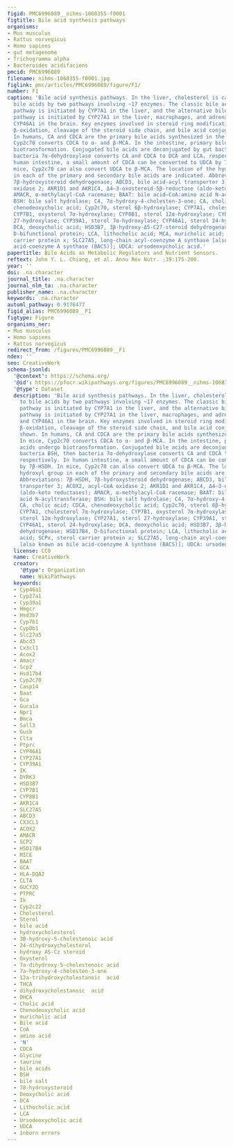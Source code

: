 ```yaml
---
figid: PMC6996089__nihms-1068355-f0001
figtitle: Bile acid synthesis pathways
organisms:
- Mus musculus
- Rattus norvegicus
- Homo sapiens
- gut metagenome
- Trichogramma alpha
- Bacteroides acidifaciens
pmcid: PMC6996089
filename: nihms-1068355-f0001.jpg
figlink: pmc/articles/PMC6996089/figure/F1/
number: F1
caption: 'Bile acid synthesis pathways. In the liver, cholesterol is catabolized to
  bile acids by two pathways involving ~17 enzymes. The classic bile acid synthesis
  pathway is initiated by CYP7A1 in the liver, and the alternative bile acid synthesis
  pathway is initiated by CYP27A1 in the liver, macrophages, and adrenal glands, and
  CYP46A1 in the brain. Key enzymes involved in steroid ring modification, peroxisomal
  β-oxidation, cleavage of the steroid side chain, and bile acid conjugation are shown.
  In humans, CA and CDCA are the primary bile acids synthesized in the liver. In mice,
  Cyp2c70 converts CDCA to α- and β-MCA. In the intestine, primary bile acids undergo
  biotransformation. Conjugated bile acids are deconjugated by gut bacteria BSH, then
  bacteria 7α-dehydroxylase converts CA and CDCA to DCA and LCA, respectively. In
  human intestine, a small amount of CDCA can be converted to UDCA by 7β-HSDH. In
  mice, Cyp2c70 can also convert UDCA to β-MCA. The location of the hydroxyl group
  in each of the primary and secondary bile acids are indicated. Abbreviations: 7β-HSDH,
  7β-hydroxysteroid dehydrogenase; ABCD3, bile acid-acyl transporter 3; ACOX2, acyl-CoA
  oxidase 2; AKR1D1 and AKR1C4, Δ4–3-oxosteroid-5β-reductase (aldo-keto reductases);
  AMACR, α-methylacyl-CoA racemase; BAAT: bile acid–CoA:amino acid N-acyltransferase;
  BSH: bile salt hydrolase; C4, 7α-hydroxy-4-cholesten-3-one; CA, cholic acid; CDCA,
  chenodeoxycholic acid; Cyp2c70, sterol 6β-hydroxylase; CYP7A1, cholesterol 7α-hydroxylase;
  CYP7B1, oxysterol 7α-hydroxylase; CYP8B1, sterol 12α-hydroxylase; CYP27A1, sterol
  27-hydroxylase; CYP39A1, sterol 7α-hydroxylase; CYP46A1, sterol 24-hydroxylase;
  DCA, deoxycholic acid; HSD3B7, 3β-hydroxy-Δ5-C27-steroid dehydrogenase; HSD17B4,
  D-bifunctional protein; LCA, lithocholic acid; MCA, muricholic acid; SCPx, sterol
  carrier protein x; SLC27A5, long-chain acyl-coenzyme A synthase [also known as bile
  acid-coenzyme A synthase (BACS)]; UDCA: ursodeoxycholic acid.'
papertitle: Bile Acids as Metabolic Regulators and Nutrient Sensors.
reftext: John Y. L. Chiang, et al. Annu Rev Nutr. ;39:175-200.
year: ''
doi: .na.character
journal_title: .na.character
journal_nlm_ta: .na.character
publisher_name: .na.character
keywords: .na.character
automl_pathway: 0.9176477
figid_alias: PMC6996089__F1
figtype: Figure
organisms_ner:
- Mus musculus
- Homo sapiens
- Rattus norvegicus
redirect_from: /figures/PMC6996089__F1
ndex: ''
seo: CreativeWork
schema-jsonld:
  '@context': https://schema.org/
  '@id': https://pfocr.wikipathways.org/figures/PMC6996089__nihms-1068355-f0001.html
  '@type': Dataset
  description: 'Bile acid synthesis pathways. In the liver, cholesterol is catabolized
    to bile acids by two pathways involving ~17 enzymes. The classic bile acid synthesis
    pathway is initiated by CYP7A1 in the liver, and the alternative bile acid synthesis
    pathway is initiated by CYP27A1 in the liver, macrophages, and adrenal glands,
    and CYP46A1 in the brain. Key enzymes involved in steroid ring modification, peroxisomal
    β-oxidation, cleavage of the steroid side chain, and bile acid conjugation are
    shown. In humans, CA and CDCA are the primary bile acids synthesized in the liver.
    In mice, Cyp2c70 converts CDCA to α- and β-MCA. In the intestine, primary bile
    acids undergo biotransformation. Conjugated bile acids are deconjugated by gut
    bacteria BSH, then bacteria 7α-dehydroxylase converts CA and CDCA to DCA and LCA,
    respectively. In human intestine, a small amount of CDCA can be converted to UDCA
    by 7β-HSDH. In mice, Cyp2c70 can also convert UDCA to β-MCA. The location of the
    hydroxyl group in each of the primary and secondary bile acids are indicated.
    Abbreviations: 7β-HSDH, 7β-hydroxysteroid dehydrogenase; ABCD3, bile acid-acyl
    transporter 3; ACOX2, acyl-CoA oxidase 2; AKR1D1 and AKR1C4, Δ4–3-oxosteroid-5β-reductase
    (aldo-keto reductases); AMACR, α-methylacyl-CoA racemase; BAAT: bile acid–CoA:amino
    acid N-acyltransferase; BSH: bile salt hydrolase; C4, 7α-hydroxy-4-cholesten-3-one;
    CA, cholic acid; CDCA, chenodeoxycholic acid; Cyp2c70, sterol 6β-hydroxylase;
    CYP7A1, cholesterol 7α-hydroxylase; CYP7B1, oxysterol 7α-hydroxylase; CYP8B1,
    sterol 12α-hydroxylase; CYP27A1, sterol 27-hydroxylase; CYP39A1, sterol 7α-hydroxylase;
    CYP46A1, sterol 24-hydroxylase; DCA, deoxycholic acid; HSD3B7, 3β-hydroxy-Δ5-C27-steroid
    dehydrogenase; HSD17B4, D-bifunctional protein; LCA, lithocholic acid; MCA, muricholic
    acid; SCPx, sterol carrier protein x; SLC27A5, long-chain acyl-coenzyme A synthase
    [also known as bile acid-coenzyme A synthase (BACS)]; UDCA: ursodeoxycholic acid.'
  license: CC0
  name: CreativeWork
  creator:
    '@type': Organization
    name: WikiPathways
  keywords:
  - Cyp46a1
  - Cyp27a1
  - Cyp39a1
  - Hmgcr
  - Hsd3b7
  - Cyp7b1
  - Cyp8b1
  - Slc27a5
  - Abcd3
  - Cx3cl1
  - Acox2
  - Amacr
  - Scp2
  - Hsd17b4
  - Cyp2c70
  - Casp14
  - Baat
  - Gca
  - Guca1a
  - Npr1
  - Bmca
  - Sall3
  - Gusb
  - Clta
  - Ptprc
  - CYP46A1
  - CYP27A1
  - CYP39A1
  - IK
  - DYRK3
  - HSD3B7
  - CYP7B1
  - CYP8B1
  - AKR1C4
  - SLC27A5
  - ABCD3
  - CX3CL1
  - ACOX2
  - AMACR
  - SCP2
  - HSD17B4
  - MICE
  - BAAT
  - GCA
  - HLA-DQA2
  - CLTA
  - GUCY2D
  - PTPRC
  - Ik
  - Cyp2c22
  - Cholesterol
  - Sterol
  - bile acid
  - hydroxycholesterol
  - 3B-hydroxy-5-cholestenoic acid
  - 24-dihydroxycholesterol
  - hydroxy A5-Cz steroid
  - Oxysterol
  - 7a-dihydroxy-5-cholestenoic acid
  - 7a-hydroxy-4-cholesten-3-one
  - 12a-trihydroxycholestanoic  acid
  - THCA
  - dihydroxycholestanoic  acid
  - DHCA
  - Cholic acid
  - Chenodeoxycholic acid
  - muricholic acid
  - Bile acid
  - CoA
  - amino acid
  - 'N'
  - CDCA
  - Glycine
  - taurine
  - bile acids
  - BSH
  - bile salt
  - 78-hydroxysteroid
  - Deoxycholic acid
  - DCA
  - Lithocholic acid
  - LCA
  - Ursodeoxycholic acid
  - UDCA
  - inborn errors
---
```

